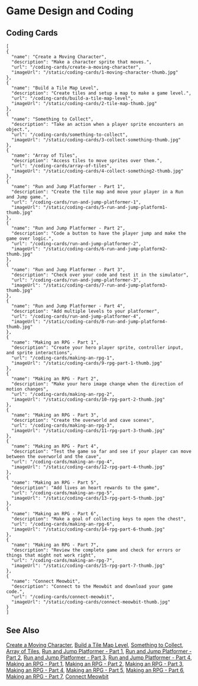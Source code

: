 # Game Design and Coding

## Coding Cards

```codecard
[
{
  "name": "Create a Moving Character",
  "description": "Make a character sprite that moves.",
  "url": "/coding-cards/create-a-moving-character",
  "imageUrl": "/static/coding-cards/1-moving-character-thumb.jpg"
},
{
  "name": "Build a Tile Map Level",
  "description": "Create tiles and setup a map to make a game level.",
  "url": "/coding-cards/build-a-tile-map-level",
  "imageUrl": "/static/coding-cards/2-tile-map-thumb.jpg"
},
{
  "name": "Something to Collect",
  "description": "Take an action when a player sprite encounters an object.",
  "url": "/coding-cards/something-to-collect",
  "imageUrl": "/static/coding-cards/3-collect-something-thumb.jpg"
},
{
  "name": "Array of Tiles",
  "description": "Access tiles to move sprites over them.",
  "url": "/coding-cards/array-of-tiles",
  "imageUrl": "/static/coding-cards/4-collect-something2-thumb.jpg"
},
{
  "name": "Run and Jump Platformer - Part 1",
  "description": "Create the tile map and move your player in a Run and Jump game.",
  "url": "/coding-cards/run-and-jump-platformer-1",
  "imageUrl": "/static/coding-cards/5-run-and-jump-platform1-thumb.jpg"
},
{
  "name": "Run and Jump Platformer - Part 2",
  "description": "Code a button to have the player jump and make the game over logic.",
  "url": "/coding-cards/run-and-jump-platformer-2",
  "imageUrl": "/static/coding-cards/6-run-and-jump-platform2-thumb.jpg"
},
{
  "name": "Run and Jump Platformer - Part 3",
  "description": "Check over your code and test it in the simulator",
  "url": "/coding-cards/run-and-jump-platformer-3",
  "imageUrl": "/static/coding-cards/7-run-and-jump-platform3-thumb.jpg"
},
{
  "name": "Run and Jump Platformer - Part 4",
  "description": "Add multiple levels to your platformer",
  "url": "/coding-cards/run-and-jump-platformer-4",
  "imageUrl": "/static/coding-cards/8-run-and-jump-platform4-thumb.jpg"
},
{
  "name": "Making an RPG - Part 1",
  "description": "Create your hero player sprite, controller input, and sprite interactions",
  "url": "/coding-cards/making-an-rpg-1",
  "imageUrl": "/static/coding-cards/9-rpg-part-1-thumb.jpg"
},
{
  "name": "Making an RPG - Part 2",
  "description": "Make your hero image change when the direction of motion changes",
  "url": "/coding-cards/making-an-rpg-2",
  "imageUrl": "/static/coding-cards/10-rpg-part-2-thumb.jpg"
},
{
  "name": "Making an RPG - Part 3",
  "description": "Create the overworld and cave scenes",
  "url": "/coding-cards/making-an-rpg-3",
  "imageUrl": "/static/coding-cards/11-rpg-part-3-thumb.jpg"
},
{
  "name": "Making an RPG - Part 4",
  "description": "Test the game so far and see if your player can move between the overworld and the cave",
  "url": "/coding-cards/making-an-rpg-4",
  "imageUrl": "/static/coding-cards/12-rpg-part-4-thumb.jpg"
},
{
  "name": "Making an RPG - Part 5",
  "description": "Add lives an heart rewards to the game",
  "url": "/coding-cards/making-an-rpg-5",
  "imageUrl": "/static/coding-cards/13-rpg-part-5-thumb.jpg"
},
{
  "name": "Making an RPG - Part 6",
  "description": "Make a goal of collecting keys to open the chest",
  "url": "/coding-cards/making-an-rpg-6",
  "imageUrl": "/static/coding-cards/14-rpg-part-6-thumb.jpg"
},
{
  "name": "Making an RPG - Part 7",
  "description": "Review the complete game and check for errors or things that might not work right",
  "url": "/coding-cards/making-an-rpg-7",
  "imageUrl": "/static/coding-cards/15-rpg-part-7-thumb.jpg"
},
{
  "name": "Connect Meowbit",
  "description": "Connect to the Meowbit and download your game code.",
  "url": "/coding-cards/connect-meowbit",
  "imageUrl": "/static/coding-cards/connect-meowbit-thumb.jpg"
}
]
```

## See Also

[Create a Moving Character](/coding-cards/create-a-moving-character),
[Build a Tile Map Level](/coding-cards/build-a-tile-map-level),
[Something to Collect](/coding-cards/something-to-collect),
[Array of Tiles](/coding-cards/array-of-tiles),
[Run and Jump Platformer - Part 1](/coding-cards/run-and-jump-platformer-1),
[Run and Jump Platformer - Part 2](/coding-cards/run-and-jump-platformer-2),
[Run and Jump Platformer - Part 3](/coding-cards/run-and-jump-platformer-3),
[Run and Jump Platformer - Part 4](/coding-cards/run-and-jump-platformer-4),
[Making an RPG - Part 1](/coding-cards/making-an-rpg-1),
[Making an RPG - Part 2](/coding-cards/making-an-rpg-2),
[Making an RPG - Part 3](/coding-cards/making-an-rpg-3),
[Making an RPG - Part 4](/coding-cards/making-an-rpg-4),
[Making an RPG - Part 5](/coding-cards/making-an-rpg-5),
[Making an RPG - Part 6](/coding-cards/making-an-rpg-6),
[Making an RPG - Part 7](/coding-cards/making-an-rpg-7),
[Connect Meowbit](/coding-cards/connect-meowbit)
